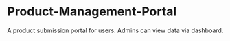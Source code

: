 # Product-Management-Portal
A product submission portal for users. Admins can view data via dashboard.
